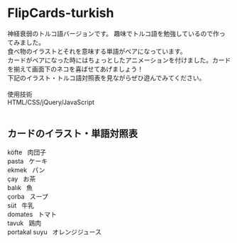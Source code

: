 # FlipCards-turkish
神経衰弱のトルコ語バージョンです。
趣味でトルコ語を勉強しているので作ってみました。<br/>
食べ物のイラストとそれを意味する単語がペアになっています。<br/>
カードがペアになった時にはちょっとしたアニメーションを付けました。カードを揃えて画面下のネコを喜ばせてあげましょう！<br/>
下記のイラスト・トルコ語対照表を見ながらぜひ遊んでみてください。<br/><br/>
使用技術<br/>
HTML/CSS/jQuery/JavaScript<br/><br/>
## カードのイラスト・単語対照表<br/>
köfte&nbsp;&nbsp;&nbsp;肉団子<br/>
pasta&nbsp;&nbsp;&nbsp;ケーキ<br/>
ekmek&nbsp;&nbsp;&nbsp;パン<br/>
çay&nbsp;&nbsp;&nbsp;お茶<br/>
balık&nbsp;&nbsp;&nbsp;魚<br/>
çorba&nbsp;&nbsp;&nbsp;スープ<br/>
süt&nbsp;&nbsp;&nbsp;牛乳<br/>
domates&nbsp;&nbsp;&nbsp;トマト<br/>
tavuk&nbsp;&nbsp;&nbsp;鶏肉<br/>
portakal suyu&nbsp;&nbsp;&nbsp;オレンジジュース


